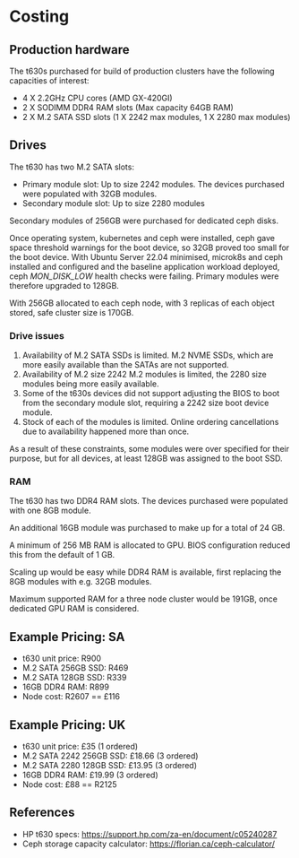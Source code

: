 # Costing

## Production hardware

The t630s purchased for build of production clusters have the following capacities of interest:

- 4 X 2.2GHz CPU cores (AMD GX-420GI)
- 2 X SODIMM DDR4 RAM slots (Max capacity 64GB RAM)
- 2 X M.2 SATA SSD slots (1 X 2242 max modules, 1 X 2280 max modules)

## Drives

The t630 has two M.2 SATA slots:

- Primary module slot: Up to size 2242 modules. The devices purchased were populated with 32GB modules.
- Secondary module slot: Up to size 2280 modules

Secondary modules of 256GB were purchased for dedicated ceph disks.

Once operating system, kubernetes and ceph were installed, ceph gave space threshold warnings for the boot device, so 32GB proved too small for the boot device.  With Ubuntu Server 22.04 minimised, microk8s and ceph installed and configured and the baseline application workload deployed, ceph *MON_DISK_LOW* health checks were failing. Primary modules were therefore upgraded to 128GB.

With 256GB allocated to each ceph node, with 3 replicas of each object stored, safe cluster size is 170GB.

### Drive issues

1. Availability of M.2 SATA SSDs is limited. M.2 NVME SSDs, which are more easily available than the SATAs are not supported.
1. Availability of M.2 size 2242 M.2 modules is limited, the 2280 size modules being more easily available.
1. Some of the t630s devices did not support adjusting the BIOS to boot from the secondary module slot, requiring a 2242 size boot device module.
1. Stock of each of the modules is limited. Online ordering cancellations due to availability happened more than once.

As a result of these constraints, some modules were over specified for their purpose, but for all devices, at least 128GB was assigned to the boot SSD.

### RAM

The t630 has two DDR4 RAM slots. The devices purchased were populated with one 8GB module.

An additional 16GB module was purchased to make up for a total of 24 GB.

A minimum of 256 MB RAM is allocated to GPU. BIOS configuration reduced this from the default of 1 GB.

Scaling up would be easy while DDR4 RAM is available, first replacing the 8GB modules with e.g. 32GB modules.

Maximum supported RAM for a three node cluster would be 191GB, once dedicated GPU RAM is considered.

## Example Pricing: SA

- t630 unit price: R900
- M.2 SATA 256GB SSD: R469
- M.2 SATA 128GB SSD: R339
- 16GB DDR4 RAM: R899
- Node cost: R2607 == £116

## Example Pricing: UK

- t630 unit price: £35 (1 ordered)
- M.2 SATA 2242 256GB SSD: £18.66 (3 ordered)
- M.2 SATA 2280 128GB SSD: £13.95 (3 ordered)
- 16GB DDR4 RAM: £19.99 (3 ordered)
- Node cost: £88 == R2125

## References

- HP t630 specs: <https://support.hp.com/za-en/document/c05240287>
- Ceph storage capacity calculator: <https://florian.ca/ceph-calculator/>